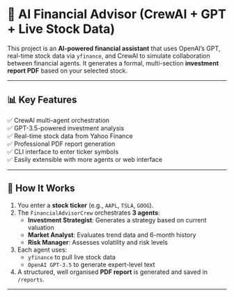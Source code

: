 # 💼 AI Financial Advisor (CrewAI + GPT + Live Stock Data)

This project is an **AI-powered financial assistant** that uses OpenAI’s GPT, real-time stock data via `yfinance`, and CrewAI to simulate collaboration between financial agents. It generates a formal, multi-section **investment report PDF** based on your selected stock.

---

## 📊 Key Features

✅ CrewAI multi-agent orchestration  
✅ GPT-3.5-powered investment analysis  
✅ Real-time stock data from Yahoo Finance  
✅ Professional PDF report generation  
✅ CLI interface to enter ticker symbols  
✅ Easily extensible with more agents or web interface  

---

## 🧠 How It Works

1. You enter a **stock ticker** (e.g., `AAPL`, `TSLA`, `GOOG`).
2. The `FinancialAdvisorCrew` orchestrates **3 agents**:
   - **Investment Strategist**: Generates a strategy based on current valuation
   - **Market Analyst**: Evaluates trend data and 6-month history
   - **Risk Manager**: Assesses volatility and risk levels
3. Each agent uses:
   - `yfinance` to pull live stock data
   - `OpenAI GPT-3.5` to generate expert-level text
4. A structured, well organised **PDF report** is generated and saved in `/reports`.

---
